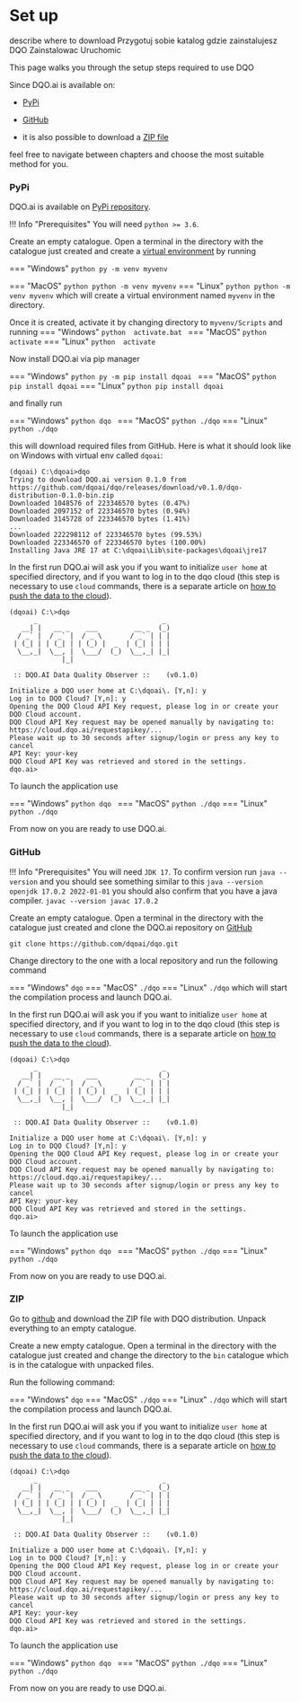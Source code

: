 # Set up

describe where to download
Przygotuj sobie katalog gdzie zainstalujesz DQO
Zainstalowac
Uruchomic

This page walks you through the setup steps required to use DQO

Since DQO.ai is available on:

- [PyPi](https://pypi.org/project/dqoai/)

- [GitHub](https://github.com/dqoai/dqo)

- it is also possible to download a [ZIP file](https://github.com/dqoai/dqo/releases/tag/v0.1.0)

feel free to navigate between chapters and choose the most suitable method for you.

### PyPi
DQO.ai is available on [PyPi repository](https://pypi.org/project/dqoai/).

!!! Info "Prerequisites"
    You will need `python >= 3.6`.

Create an empty catalogue. Open a terminal in the directory with the catalogue just created and create a [virtual environment](https://docs.python.org/3/library/venv.html) by running

=== "Windows"
    ```python
    py -m venv myvenv
    ```

=== "MacOS"
    ``` python
    python -m venv myvenv
    ```
=== "Linux"
    ``` python
    python -m venv myvenv
    ```
which will create a virtual environment named `myvenv` in the directory.

Once it is created, activate it by changing directory to `myvenv/Scripts` and running
=== "Windows"
    ```python 
    activate.bat
    ```
=== "MacOS"
    ``` python 
    activate
    ```
=== "Linux"
    ```python 
    activate
    ```

Now install DQO.ai via pip manager

=== "Windows"
    ```python
    py -m pip install dqoai
    ```
=== "MacOS"
    ``` python
    pip install dqoai
    ```
=== "Linux"
    ``` python
    pip install dqoai
    ```

and finally run

=== "Windows"
    ```python
    dqo
    ```
=== "MacOS"
    ``` python
    ./dqo
    ```
=== "Linux"
    ``` python
    ./dqo
    ```

this will download required files from GitHub. Here is what it should look like on Windows with virtual env called `dqoai`:

```
(dqoai) C:\dqoai>dqo
Trying to download DQO.ai version 0.1.0 from https://github.com/dqoai/dqo/releases/download/v0.1.0/dqo-distribution-0.1.0-bin.zip
Downloaded 1048576 of 223346570 bytes (0.47%)
Downloaded 2097152 of 223346570 bytes (0.94%)
Downloaded 3145728 of 223346570 bytes (1.41%)
...
Downloaded 222298112 of 223346570 bytes (99.53%)
Downloaded 223346570 of 223346570 bytes (100.00%)
Installing Java JRE 17 at C:\dqoai\Lib\site-packages\dqoai\jre17
```

In the first run DQO.ai will ask you if you
want to initialize `user home` at specified directory, and if you want to log in to the dqo cloud (this step is 
necessary to use `cloud` commands, there is a separate article on [how to push the data to the cloud](../../working-with-dqo/dqo-shell/push-data-to-the-cloud.md)).

```
(dqoai) C:\>dqo
      _                               _
   __| |   __ _    ___         __ _  (_)
  / _` |  / _` |  / _ \       / _` | | |
 | (_| | | (_| | | (_) |  _  | (_| | | |
  \__,_|  \__, |  \___/  (_)  \__,_| |_|
             |_|

 :: DQO.AI Data Quality Observer ::    (v0.1.0)
 
Initialize a DQO user home at C:\dqoai\. [Y,n]: y
Log in to DQO Cloud? [Y,n]: y
Opening the DQO Cloud API Key request, please log in or create your DQO Cloud account.
DQO Cloud API Key request may be opened manually by navigating to: https://cloud.dqo.ai/requestapikey/...
Please wait up to 30 seconds after signup/login or press any key to cancel
API Key: your-key
DQO Cloud API Key was retrieved and stored in the settings.
dqo.ai>
```

To launch the application use

=== "Windows"
    ```python
    dqo
    ```
=== "MacOS"
    ``` python
    ./dqo
    ```
=== "Linux"
    ``` python
    ./dqo
    ```

From now on you are ready to use DQO.ai.

### GitHub
!!! Info "Prerequisites"
    You will need `JDK 17`. To confirm version run `java --version` and you should see something similar to this
    ```
    java --version
    openjdk 17.0.2 2022-01-01
    ```
    you should also confirm that you have a java compiler.
    ```
    javac --version
    javac 17.0.2
    ```

Create an empty catalogue. Open a terminal in the directory with the catalogue just created and clone the DQO.ai repository on [GitHub](https://github.com/dqoai/dqo)
```
git clone https://github.com/dqoai/dqo.git
```

Change directory to the one with a local repository and run the following command

=== "Windows"
    ```
    dqo
    ```
=== "MacOS"
    ```
    ./dqo
    ```
=== "Linux"
    ```
    ./dqo
    ```
which will start the compilation process and launch DQO.ai.

In the first run DQO.ai will ask you if you
want to initialize `user home` at specified directory, and if you want to log in to the dqo cloud (this step is
necessary to use `cloud` commands, there is a separate article on [how to push the data to the cloud](../../working-with-dqo/dqo-shell/push-data-to-the-cloud.md)).

```
(dqoai) C:\>dqo
      _                               _
   __| |   __ _    ___         __ _  (_)
  / _` |  / _` |  / _ \       / _` | | |
 | (_| | | (_| | | (_) |  _  | (_| | | |
  \__,_|  \__, |  \___/  (_)  \__,_| |_|
             |_|

 :: DQO.AI Data Quality Observer ::    (v0.1.0)
 
Initialize a DQO user home at C:\dqoai\. [Y,n]: y
Log in to DQO Cloud? [Y,n]: y
Opening the DQO Cloud API Key request, please log in or create your DQO Cloud account.
DQO Cloud API Key request may be opened manually by navigating to: https://cloud.dqo.ai/requestapikey/...
Please wait up to 30 seconds after signup/login or press any key to cancel
API Key: your-key
DQO Cloud API Key was retrieved and stored in the settings.
dqo.ai>
```

To launch the application use

=== "Windows"
    ```python
    dqo
    ```
=== "MacOS"
    ``` python
    ./dqo
    ```
=== "Linux"
    ``` python
    ./dqo
    ```

From now on you are ready to use DQO.ai.

### ZIP

Go to [github](https://github.com/dqoai/dqo/releases/tag/v0.1.0) and download the ZIP file with DQO distribution.
Unpack everything to an empty catalogue.

Create a new empty catalogue. Open a terminal in the directory with the catalogue just created and change the directory to the `bin` catalogue which is in the catalogue with unpacked files.

Run the following command:

=== "Windows"
    ```
    dqo
    ```
=== "MacOS"
    ```
    ./dqo
    ```
=== "Linux"
    ```
    ./dqo
    ```
which will start the compilation process and launch DQO.ai.

In the first run DQO.ai will ask you if you
want to initialize `user home` at specified directory, and if you want to log in to the dqo cloud (this step is
necessary to use `cloud` commands, there is a separate article on [how to push the data to the cloud](../../working-with-dqo/dqo-shell/push-data-to-the-cloud.md)).

```
(dqoai) C:\>dqo
      _                               _
   __| |   __ _    ___         __ _  (_)
  / _` |  / _` |  / _ \       / _` | | |
 | (_| | | (_| | | (_) |  _  | (_| | | |
  \__,_|  \__, |  \___/  (_)  \__,_| |_|
             |_|

 :: DQO.AI Data Quality Observer ::    (v0.1.0)
 
Initialize a DQO user home at C:\dqoai\. [Y,n]: y
Log in to DQO Cloud? [Y,n]: y
Opening the DQO Cloud API Key request, please log in or create your DQO Cloud account.
DQO Cloud API Key request may be opened manually by navigating to: https://cloud.dqo.ai/requestapikey/...
Please wait up to 30 seconds after signup/login or press any key to cancel
API Key: your-key
DQO Cloud API Key was retrieved and stored in the settings.
dqo.ai>
```
To launch the application use

=== "Windows"
    ```python
    dqo
    ```
=== "MacOS"
    ``` python
    ./dqo
    ```
=== "Linux"
    ``` python
    ./dqo
    ```

From now on you are ready to use DQO.ai.